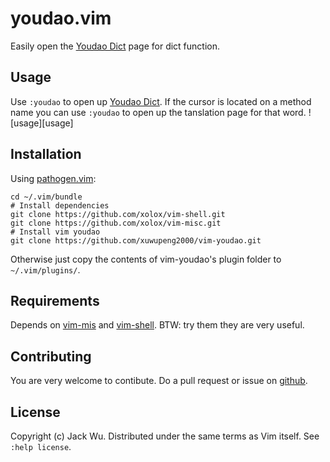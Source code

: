 # youdao.vim

Easily open the [Youdao Dict](http://dict.youdao.com) page for dict function.

## Usage

Use `:youdao` to open up [Youdao Dict](http://dict.youdao.com). If the cursor is located on a method name you can use `:youdao` to open up the tanslation page for that word.
![usage][usage]

## Installation

Using [pathogen.vim](https://github.com/tpope/vim-pathogen):

    cd ~/.vim/bundle
    # Install dependencies
    git clone https://github.com/xolox/vim-shell.git
    git clone https://github.com/xolox/vim-misc.git
    # Install vim youdao
    git clone https://github.com/xuwupeng2000/vim-youdao.git

Otherwise just copy the contents of vim-youdao's plugin folder to `~/.vim/plugins/`.

## Requirements

Depends on [vim-mis](https://github.com/xolox/vim-misc) and [vim-shell](https://github.com/xolox/vim-shell).
BTW: try them they are very useful.


## Contributing

You are very welcome to contibute. Do a pull request or issue on [github](https://github.com/arvida/vim-open-rubygems).

## License

Copyright (c) Jack Wu.  Distributed under the same terms as Vim itself.
See `:help license`.
